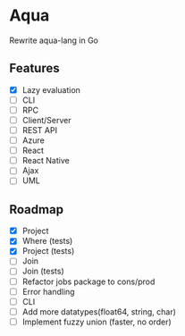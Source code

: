 # Aqua

Rewrite aqua-lang in Go

## Features
- [x] Lazy evaluation
- [ ] CLI
- [ ] RPC
- [ ] Client/Server
- [ ] REST API
- [ ] Azure
- [ ] React
- [ ] React Native
- [ ] Ajax
- [ ] UML

## Roadmap
- [x] Project
- [x] Where (tests)
- [x] Project (tests)
- [ ] Join
- [ ] Join (tests)
- [ ] Refactor jobs package to cons/prod
- [ ] Error handling
- [ ] CLI
- [ ] Add more datatypes(float64, string, char)
- [ ] Implement fuzzy union (faster, no order)
